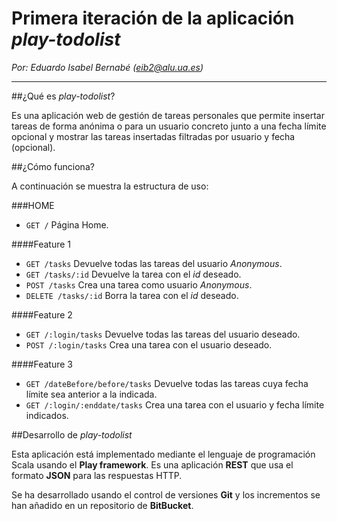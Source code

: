 # Primera iteración de la aplicación _play-todolist_

*Por: Eduardo Isabel Bernabé (eib2@alu.ua.es)*
* * *

##¿Qué es _play-todolist_?

Es una aplicación web de gestión de tareas personales que permite insertar tareas de forma anónima o para un usuario concreto junto a una fecha límite opcional y mostrar las tareas insertadas filtradas por usuario y fecha (opcional).

##¿Cómo funciona?

A continuación se muestra la estructura de uso:

###HOME
+ `GET /` Página Home.

####Feature 1
+ `GET /tasks` Devuelve todas las tareas del usuario _Anonymous_.
+ `GET /tasks/:id` Devuelve la tarea con el _id_ deseado.
+ `POST /tasks` Crea una tarea como usuario _Anonymous_.
+ `DELETE /tasks/:id` Borra la tarea con el _id_ deseado.

####Feature 2
+ `GET /:login/tasks` Devuelve todas las tareas del usuario deseado.
+ `POST /:login/tasks` Crea una tarea con el usuario deseado.

####Feature 3
+ `GET /dateBefore/before/tasks` Devuelve todas las tareas cuya fecha límite sea anterior a la indicada.
+ `GET /:login/:enddate/tasks` Crea una tarea con el usuario y fecha límite indicados.


##Desarrollo de _play-todolist_

Esta aplicación está implementado mediante el lenguaje de programación Scala usando el **Play framework**. Es una aplicación **REST** que usa el formato **JSON** para las respuestas HTTP.

Se ha desarrollado usando el control de versiones **Git** y los incrementos se han añadido en un repositorio de **BitBucket**.











